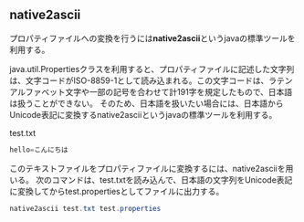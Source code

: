 ## native2ascii

プロパティファイルへの変換を行うには**native2ascii**というjavaの標準ツールを利用する。

java.util.Propertiesクラスを利用すると、プロパティファイルに記述した文字列は、文字コードがISO-8859-1として読み込まれる。この文字コードは、ラテンアルファベット文字や一部の記号を合わせて計191字を規定したもので、日本語は扱うことができない。
そのため、日本語を扱いたい場合には、日本語からUnicode表記に変換するnative2asciiというjavaの標準ツールを利用する。

test.txt
```java
hello=こんにちは
```

このテキストファイルをプロパティファイルに変換するには、native2asciiを用いる。
次のコマンドは、test.txtを読み込んで、日本語の文字列をUnicode表記に変換してからtest.propertiesとしてファイルに出力する。

```java
native2ascii test.txt test.properties
```

